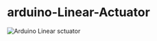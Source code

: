 # arduino-Linear-Actuator
![Arduino Linear sctuator](https://1.bp.blogspot.com/-MLelpnlN4dk/X0KM7YZMo6I/AAAAAAABgTw/63XLExm5LoYugqoVI7DglgqQqm6I4HL3wCNcBGAsYHQ/w1000-h514/Screen%2BShot%2B2563-08-23%2Bat%2B22.35.08.png)
